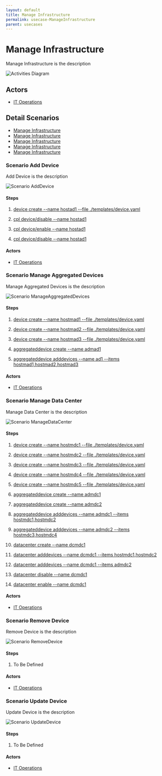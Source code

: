 ```yaml
---
layout: default
title: Manage Infrastructure
permalink: usecase-ManageInfrastructure
parent: usecases
---
```

# Manage Infrastructure

Manage Infrastructure is the description

![Activities Diagram](./activities.png)

## Actors

* [IT Operations](actor-itops)











## Detail Scenarios

* [Manage Infrastructure](#scenario-AddDevice)
* [Manage Infrastructure](#scenario-ManageAggregatedDevices)
* [Manage Infrastructure](#scenario-ManageDataCenter)
* [Manage Infrastructure](#scenario-RemoveDevice)
* [Manage Infrastructure](#scenario-UpdateDevice)



### Scenario Add Device

Add Device is the description

![Scenario AddDevice](./adddevice.png)

#### Steps

1. [device create --name hostad1 --file ./templates/device.yaml](#action-device-create)

1. [cpl device/disable --name hostad1](#action-cpl-device-disable)

1. [cpl device/enable --name hostad1](#action-cpl-device-enable)

1. [cpl device/disable --name hostad1](#action-cpl-device-disable)


#### Actors

* [IT Operations](actor-itops)



### Scenario Manage Aggregated Devices

Manage Aggregated Devices is the description

![Scenario ManageAggregatedDevices](./manageaggregateddevices.png)

#### Steps

1. [device create --name hostmad1 --file ./templates/device.yaml](#action-device-create)

1. [device create --name hostmad2 --file ./templates/device.yaml](#action-device-create)

1. [device create --name hostmad3 --file ./templates/device.yaml](#action-device-create)

1. [aggregateddevice create --name admad1](#action-aggregateddevice-create)

1. [aggregateddevice adddevices --name ad1 --items hostmad1,hostmad2,hostmad3](#action-aggregateddevice-adddevices)


#### Actors

* [IT Operations](actor-itops)



### Scenario Manage Data Center

Manage Data Center is the description

![Scenario ManageDataCenter](./managedatacenter.png)

#### Steps

1. [device create --name hostmdc1 --file ./templates/device.yaml](#action-device-create)

1. [device create --name hostmdc2 --file ./templates/device.yaml](#action-device-create)

1. [device create --name hostmdc3 --file ./templates/device.yaml](#action-device-create)

1. [device create --name hostmdc4 --file ./templates/device.yaml](#action-device-create)

1. [device create --name hostmdc5 --file ./templates/device.yaml](#action-device-create)

1. [aggregateddevice create --name admdc1](#action-aggregateddevice-create)

1. [aggregateddevice create --name admdc2](#action-aggregateddevice-create)

1. [aggregateddevice adddevices --name admdc1 --items hostmdc1,hostmdc2](#action-aggregateddevice-adddevices)

1. [aggregateddevice adddevices --name admdc2 --items hostmdc3,hostmdc4](#action-aggregateddevice-adddevices)

1. [datacenter create --name dcmdc1](#action-datacenter-create)

1. [datacenter adddevices --name dcmdc1 --items hostmdc1,hostmdc2](#action-datacenter-adddevices)

1. [datacenter adddevices --name dcmdc1 --items admdc2](#action-datacenter-adddevices)

1. [datacenter disable --name dcmdc1](#action-datacenter-disable)

1. [datacenter enable --name dcmdc1](#action-datacenter-enable)


#### Actors

* [IT Operations](actor-itops)



### Scenario Remove Device

Remove Device is the description

![Scenario RemoveDevice](./removedevice.png)

#### Steps

1. To Be Defined


#### Actors

* [IT Operations](actor-itops)



### Scenario Update Device

Update Device is the description

![Scenario UpdateDevice](./updatedevice.png)

#### Steps

1. To Be Defined


#### Actors

* [IT Operations](actor-itops)




